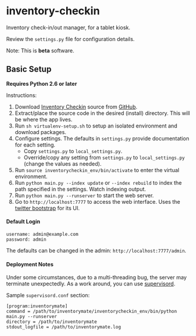 inventory-checkin
=================

Inventory check-in/out manager, for a tablet kiosk.

Review the `settings.py` file for configuration details.

Note: This is **beta** software.

## Basic Setup

**Requires Python 2.6 or later**

Instructions:

1. Download [Inventory Checkin](https://github.com/cbess/inventory-checkin) source from [GitHub](https://github.com/cbess/inventory-checkin).
1. Extract/place the source code in the desired (install) directory. This will be where the app lives.
1. Run `sh virtualenv-setup.sh` to setup an isolated environment and download packages.
1. Configure settings. The defaults in `settings.py` provide documentation for each setting.
	- Copy `settings.py` to `local_settings.py`.
 	- Override/copy any setting from `settings.py` to `local_settings.py` (change the values as needed).
1. Run `source inventorycheckin_env/bin/activate` to enter the virtual environment.
1. Run `python main.py --index update` or `--index rebuild` to index the path specified in the settings. Watch indexing output.
1. Run `python main.py --runserver` to start the web server.
1. Go to `http://localhost:7777` to access the web interface. Uses the [twitter bootstrap](http://twitter.github.com/bootstrap) for its UI.

#### Default Login

    username: admin@example.com
    password: admin

The defaults can be changed in the admin: `http://localhost:7777/admin`.

#### Deployment Notes

Under some circumstances, due to a multi-threading bug, the server may terminate unexpectedly. As a work around, you can use [supervisord](http://supervisord.org/index.html).

Sample `supervisord.conf` section:

	[program:inventorymate]
	command = /path/to/inventorymate/inventorycheckin_env/bin/python main.py --runserver
	directory = /path/to/inventorymate
	stdout_logfile = /path/to/inventorymate.log
